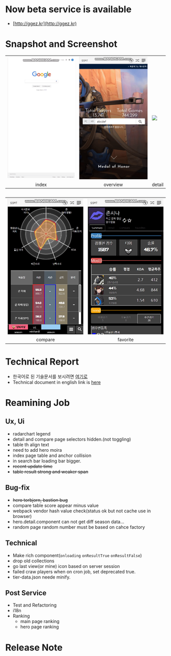 # Now beta service is available
* [http://ggez.kr](http://ggez.kr)

# Snapshot and Screenshot
<table>
    <tbody>
        <tr>
            <td><img width="250px" src="./.resources/index.gif"> </td>
            <td><img width="250px" src="./.resources/overview.gif"> </td>
            <td><img width="250px" src="./.resources/detail.gif"> </td>
        </tr>
        <tr>
            <td align="center"> index </td>
            <td align="center"> overview </td>
            <td align="center"> detail </td>
        </tr>
    </tbody>
<table>
<table>
    <tbody>
        <tr>
            <td><img width="250px" src="./.resources/compare.gif"> </td>
            <td><img width="250px" src="./.resources/favorite.gif"> </td>
        </tr>
        <tr>
            <td align="center"> compare </td>
            <td align="center"> favorite </td>
        </tr>
    </tbody>
<table>



# Technical Report
* 한국어로 된 기술문서를 보시려면 [여기로](./README_kr.md)
* Technical document in english link is [here](./README_en.md)

# Reamining Job
## Ux, Ui
* radarchart legend
* detail and compare page selectors hidden.(not toggling)
* table th align text
* need to add hero moira
* index page table and anchor collision
* in search bar loading bar bigger.
* ~~recent update time~~
* ~~table result strong and weaker span~~

## Bug-fix
* ~~hero torbjorn, bastion bug~~
* compare table score appear minus value
* webpack vendor hash value check(status ok but not cache use in browser)
* hero.detail.component can not get diff season data...
* random page random number must be based on cahce factory

## Technical
* Make rich component(`onloading` `onResultTrue` `onResultFalse`)
* drop old collections
* go last view(or mine) icon based on server session
* failed craw players when on cron job, set deprecated true.
* tier-data.json neede minify.
## Post Service
* Test and Refactoring
* i18n
* Ranking
    * main page ranking
    * hero page ranking

# Release Note

